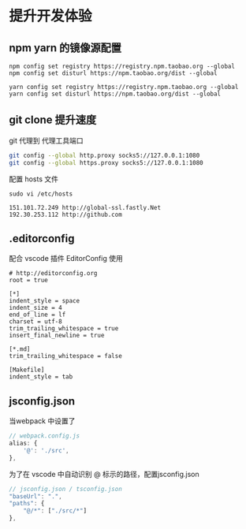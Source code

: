 # 提升开发体验 #



## npm yarn 的镜像源配置 ##

```shell
npm config set registry https://registry.npm.taobao.org --global
npm config set disturl https://npm.taobao.org/dist --global

yarn config set registry https://registry.npm.taobao.org --global
yarn config set disturl https://npm.taobao.org/dist --global
```



## git clone 提升速度 ##

git 代理到 代理工具端口

```bash
git config --global http.proxy socks5://127.0.0.1:1080
git config --global https.proxy socks5://127.0.0.1:1080
```

配置 hosts 文件

```shell
sudo vi /etc/hosts
```

```shell
151.101.72.249 http://global-ssl.fastly.Net
192.30.253.112 http://github.com
```



## .editorconfig ##

配合 vscode 插件 EditorConfig 使用

```
# http://editorconfig.org
root = true

[*]
indent_style = space
indent_size = 4
end_of_line = lf
charset = utf-8
trim_trailing_whitespace = true
insert_final_newline = true

[*.md]
trim_trailing_whitespace = false

[Makefile]
indent_style = tab
```



## jsconfig.json ##

当webpack 中设置了

```javascript
// webpack.config.js
alias: {
	'@': './src',
},
```

为了在 vscode 中自动识别 @ 标示的路径，配置jsconfig.json

```javascript
// jsconfig.json / tsconfig.json
"baseUrl": ".",
"paths": {
	"@/*": ["./src/*"]
},
```

